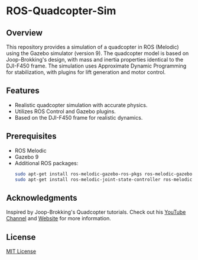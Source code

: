 # ROS-Quadcopter-Sim

## Overview
This repository provides a simulation of a quadcopter in ROS (Melodic) using the Gazebo simulator (version 9). The quadcopter model is based on Joop-Brokking's design, with mass and inertia properties identical to the DJI-F450 frame. The simulation uses Approximate Dynamic Programming for stabilization, with plugins for lift generation and motor control.

## Features
- Realistic quadcopter simulation with accurate physics.
- Utilizes ROS Control and Gazebo plugins.
- Based on the DJI-F450 frame for realistic dynamics.

## Prerequisites
- ROS Melodic
- Gazebo 9
- Additional ROS packages:
  ```bash
  sudo apt-get install ros-melodic-gazebo-ros-pkgs ros-melodic-gazebo-ros-control ros-melodic-ros-control ros-melodic-ros-controllers
  sudo apt-get install ros-melodic-joint-state-controller ros-melodic-effort-controllers ros-melodic-position-controllers

## Acknowledgments
Inspired by Joop-Brokking's Quadcopter tutorials. Check out his [YouTube Channel](https://www.youtube.com/channel/UCpJ5uKSLxP84TXQtwiRNm1g) and [Website](http://www.brokking.net/) for more information.


## License

[MIT License](License)